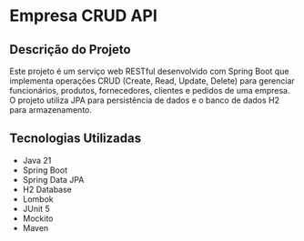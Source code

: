 # Empresa CRUD API

## Descrição do Projeto

Este projeto é um serviço web RESTful desenvolvido com Spring Boot que implementa operações CRUD (Create, Read, Update, Delete) para gerenciar funcionários, produtos, fornecedores, clientes e pedidos de uma empresa. O projeto utiliza JPA para persistência de dados e o banco de dados H2 para armazenamento.

## Tecnologias Utilizadas

- Java 21
- Spring Boot
- Spring Data JPA
- H2 Database
- Lombok
- JUnit 5
- Mockito
- Maven
  
